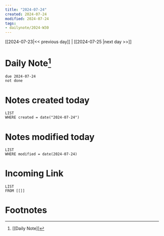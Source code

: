 ```yaml
---
title: "2024-07-24"
created: 2024-07-24
modified: 2024-07-24
tags:
- dailynote/2024-W30
---
```


[[2024-07-23|<< previous day]] | [[2024-07-25 |next day >>]]
# Daily Note[^1]
```tasks
due 2024-07-24
not done
```
# Notes created today
```dataview
LIST
WHERE created = date("2024-07-24")
```
# Notes modified today
```dataview
LIST
WHERE modified = date(2024-07-24)
```
# Incoming Link
```dataview
LIST
FROM [[]]
```
# Footnotes

[^1]: [[Daily Note]]
